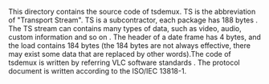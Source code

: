 This directory contains the source code of tsdemux.
TS is the abbreviation of "Transport Stream". TS is a subcontractor,
each package has 188 bytes . The TS stream can contains many types
of data, such as video, audio, custom information and so on .
The header of a date frame has 4 bytes, and the load contains 184 bytes
(the 184 bytes are  not always  effective, there may exist some data
that are replaced by other words).The code of tsdemux is written by
referring VLC software standards . The protocol document is written
according to the ISO/IEC 13818-1.